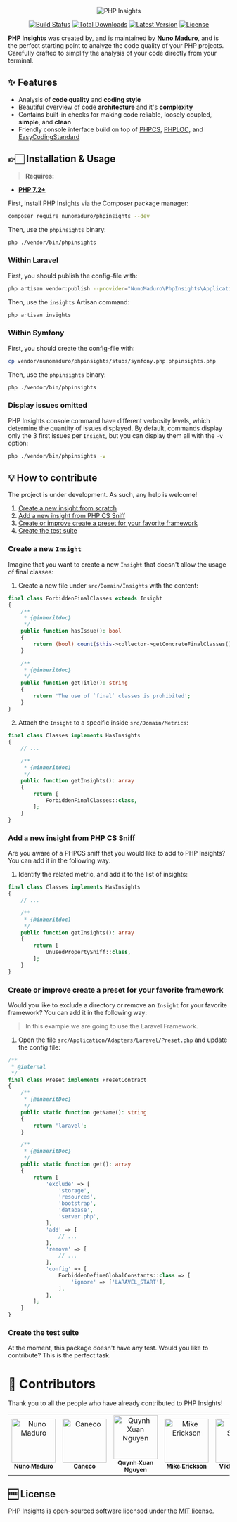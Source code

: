 <p align="center">

  <img alt="PHP Insights" src="https://raw.githubusercontent.com/nunomaduro/phpinsights/feat/first/docs/banner.png" >

  <p align="center">
    <a href="https://travis-ci.org/nunomaduro/phpinsights"><img src="https://img.shields.io/travis/nunomaduro/phpinsights/master.svg" alt="Build Status"></a>
    <a href="https://packagist.org/packages/nunomaduro/phpinsights"><img src="https://poser.pugx.org/nunomaduro/phpinsights/d/total.svg" alt="Total Downloads"></a>
    <a href="https://packagist.org/packages/nunomaduro/phpinsights"><img src="https://poser.pugx.org/nunomaduro/phpinsights/v/stable.svg" alt="Latest Version"></a>
    <a href="https://packagist.org/packages/nunomaduro/phpinsights"><img src="https://poser.pugx.org/nunomaduro/phpinsights/license.svg" alt="License"></a>
  </p>
</p>


**PHP Insights** was created by, and is maintained by **[Nuno Maduro](https://github.com/nunomaduro)**, and is the perfect starting point to analyze the code quality of your PHP projects.
Carefully crafted to simplify the analysis of your code directly from your terminal.

## ✨ Features

- Analysis of **code quality** and **coding style**
- Beautiful overview of code **architecture** and it's **complexity**
- Contains built-in checks for making code reliable, loosely coupled, **simple**, and **clean**
- Friendly console interface build on top of [PHPCS](https://github.com/squizlabs/PHP_CodeSniffer), [PHPLOC](https://github.com/sebastianbergmann/phploc), and [EasyCodingStandard](https://github.com/Symplify/EasyCodingStandard)

## 👉🏻 Installation & Usage

> **Requires:**
- **[PHP 7.2+](https://php.net/releases/)**

First, install PHP Insights via the Composer package manager:
```bash
composer require nunomaduro/phpinsights --dev
```

Then, use the `phpinsights` binary:
```bash
php ./vendor/bin/phpinsights
```

### Within Laravel

First, you should publish the config-file with:
```bash
php artisan vendor:publish --provider="NunoMaduro\PhpInsights\Application\Adapters\Laravel\InsightsServiceProvider"
```

Then, use the `insights` Artisan command:
```bash
php artisan insights
```

### Within Symfony

First, you should create the config-file with:
```bash
cp vendor/nunomaduro/phpinsights/stubs/symfony.php phpinsights.php
```

Then, use the `phpinsights` binary:
```bash
php ./vendor/bin/phpinsights
```

### Display issues omitted

PHP Insights console command have different verbosity levels, which determine the quantity of issues displayed. By default, commands display only the 3 first issues per `Insight`, but you can display them all with the `-v` option:
```bash
php ./vendor/bin/phpinsights -v
```

## 💡 How to contribute

The project is under development. As such, any help is welcome!

1. [Create a new insight from scratch](#create-a-new-insight)
2. [Add a new insight from PHP CS Sniff](#add-a-new-insight-from-php-cs-sniff)
3. [Create or improve create a preset for your favorite framework](#create-or-improve-create-a-preset-for-your-favorite-framework)
4. [Create the test suite](#create-the-test-suite)

### Create a new `Insight`

Imagine that you want to create a new `Insight` that doesn't allow the usage of final classes:

1. Create a new file under `src/Domain/Insights` with the content:

```php
final class ForbiddenFinalClasses extends Insight
{
    /**
     * {@inheritdoc}
     */
    public function hasIssue(): bool
    {
        return (bool) count($this->collector->getConcreteFinalClasses());
    }

    /**
     * {@inheritdoc}
     */
    public function getTitle(): string
    {
        return 'The use of `final` classes is prohibited';
    }
}
```

2. Attach the `Insight` to a specific inside `src/Domain/Metrics`:

```php
final class Classes implements HasInsights
{
    // ...

    /**
     * {@inheritdoc}
     */
    public function getInsights(): array
    {
        return [
            ForbiddenFinalClasses::class,
        ];
    }
}
```

### Add a new insight from PHP CS Sniff

Are you aware of a PHPCS sniff that you would like to add to PHP Insights? You can add it in the following way:

1. Identify the related metric, and add it to the list of insights:

```php
final class Classes implements HasInsights
{
    // ...

    /**
     * {@inheritdoc}
     */
    public function getInsights(): array
    {
        return [
            UnusedPropertySniff::class,
        ];
    }
}
```

### Create or improve create a preset for your favorite framework

Would you like to exclude a directory or remove an `Insight` for your favorite framework? You can add it in the following way:

> In this example we are going to use the Laravel Framework.

1. Open the file `src/Application/Adapters/Laravel/Preset.php` and update the config file:

```php
/**
 * @internal
 */
final class Preset implements PresetContract
{
    /**
     * {@inheritDoc}
     */
    public static function getName(): string
    {
        return 'laravel';
    }

    /**
     * {@inheritDoc}
     */
    public static function get(): array
    {
        return [
            'exclude' => [
                'storage',
                'resources',
                'bootstrap',
                'database',
                'server.php',
            ],
            'add' => [
                // ...
            ],
            'remove' => [
                // ...
            ],
            'config' => [
                ForbiddenDefineGlobalConstants::class => [
                    'ignore' => ['LARAVEL_START'],
                ],
            ],
        ];
    }
}
```

### Create the test suite

At the moment, this package doesn't have any test. Would you like to contribute? This is the perfect task.

# 👏 Contributors

Thank you to all the people who have already contributed to PHP Insights!

<!-- ALL-CONTRIBUTORS-LIST:START - Do not remove or modify this section -->
<!-- prettier-ignore -->
<table><tr><td align="center"><a href="https://nunomaduro.com"><img src="https://avatars2.githubusercontent.com/u/5457236?v=4" width="100px;" alt="Nuno Maduro"/><br /><sub><b>Nuno Maduro</b></sub></a><br /></td><td align="center"><a href="https://github.com/caneco"><img src="https://avatars0.githubusercontent.com/u/502041?v=4" width="100px;" alt="Caneco"/><br /><sub><b>Caneco</b></sub></a><br /></td><td align="center"><a href="https://seriquynh.com"><img src="https://avatars3.githubusercontent.com/u/16967350?v=4" width="100px;" alt="Quynh Xuan Nguyen"/><br /><sub><b>Quynh Xuan Nguyen</b></sub></a><br /></td><td align="center"><a href="https://github.com/mikeerickson"><img src="https://avatars1.githubusercontent.com/u/183153?v=4" width="100px;" alt="Mike Erickson"/><br /><sub><b>Mike Erickson</b></sub></a><br /></td><td align="center"><a href="https://github.com/szepeviktor/debian-server-tools/blob/master/CV.md"><img src="https://avatars3.githubusercontent.com/u/952007?v=4" width="100px;" alt="Viktor Szépe"/><br /><sub><b>Viktor Szépe</b></sub></a><br /></td><td align="center"><a href="https://pxgamer.xyz"><img src="https://avatars0.githubusercontent.com/u/1899334?v=4" width="100px;" alt="Owen Voke"/><br /><sub><b>Owen Voke</b></sub></a><br /></td></tr></table>

<!-- ALL-CONTRIBUTORS-LIST:END -->

## 🆓 License
PHP Insights is open-sourced software licensed under the [MIT license](LICENSE.md).
